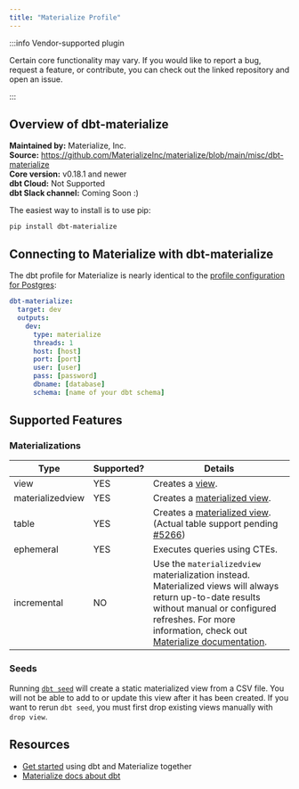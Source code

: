```yaml
---
title: "Materialize Profile"
---
```


:::info Vendor-supported plugin

Certain core functionality may vary. If you would like to report a bug, request a feature, or contribute, you can check out the linked repository and open an issue.

:::

## Overview of dbt-materialize

**Maintained by:** Materialize, Inc.      
**Source:** https://github.com/MaterializeInc/materialize/blob/main/misc/dbt-materialize    
**Core version:** v0.18.1 and newer    
**dbt Cloud:** Not Supported  
**dbt Slack channel:** Coming Soon :)  

The easiest way to install is to use pip:

    pip install dbt-materialize

## Connecting to Materialize with **dbt-materialize**

The dbt profile for Materialize is nearly identical to the [profile configuration for Postgres](postgres-profile):

<File name='profiles.yml'>

```yaml
dbt-materialize:
  target: dev
  outputs:
    dev:
      type: materialize
      threads: 1
      host: [host]
      port: [port]
      user: [user]
      pass: [password]
      dbname: [database]
      schema: [name of your dbt schema]
```

</File>

## Supported Features

### Materializations

Type | Supported? | Details
-----|------------|----------------
view | YES | Creates a [view](https://materialize.com/docs/sql/create-view/#main).
materializedview | YES | Creates a [materialized view](https://materialize.com/docs/sql/create-materialized-view/#main).
table | YES | Creates a [materialized view](https://materialize.com/docs/sql/create-materialized-view/#main). (Actual table support pending [#5266](https://github.com/MaterializeInc/materialize/issues/5266))
ephemeral | YES | Executes queries using CTEs.
incremental | NO | Use the `materializedview` materialization instead. Materialized views will always return up-to-date results without manual or configured refreshes. For more information, check out [Materialize documentation](https://materialize.com/docs/).

### Seeds

Running [`dbt seed`](commands/seed) will create a static materialized view from a CSV file. You will not be able to add to or update this view after it has been created. If you want to rerun `dbt seed`, you must first drop existing views manually with `drop view`.

## Resources

- [Get started](https://github.com/MaterializeInc/materialize/blob/main/play/wikirecent-dbt/README.md) using dbt and Materialize together
- [Materialize docs about dbt](https://materialize.com/docs/third-party/dbt/)
